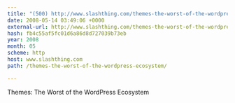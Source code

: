 ```yaml
---
title: "(500) http://www.slashthing.com/themes-the-worst-of-the-wordpress-ecosystem/"
date: 2008-05-14 03:49:06 +0000
external-url: http://www.slashthing.com/themes-the-worst-of-the-wordpress-ecosystem/
hash: fb4c55af5fc01d6a86d8d727039b73eb
year: 2008
month: 05
scheme: http
host: www.slashthing.com
path: /themes-the-worst-of-the-wordpress-ecosystem/

---
```


Themes: The Worst of the WordPress Ecosystem 
